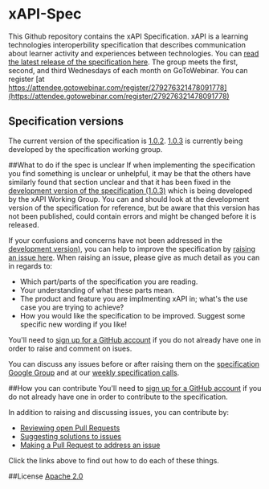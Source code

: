 xAPI-Spec
=========

This Github repository contains the xAPI Specification. xAPI is a learning technologies interoperbility specification that describes communication 
about learner activity and experiences between technologies. You can [read the latest release of the specification here](xAPI.md).  The group meets the first, second, and third Wednesdays of each month on GoToWebinar.  You can register [at https://attendee.gotowebinar.com/register/279276321478091778](https://attendee.gotowebinar.com/register/279276321478091778)

## Specification versions
The current version of the specification is [1.0.2](https://github.com/adlnet/xAPI-Spec/blob/master/xAPI.md). 
[1.0.3](https://github.com/adlnet/xAPI-Spec/blob/1.0.3/xAPI.md) is currently being developed by
the specification working group. 

##What to do if the spec is unclear
If when implementing the specification you find something is unclear or unhelpful, it may be that the others have similarly found that
section unclear and that it has been fixed in the 
[development version of the specification (1.0.3)](https://github.com/adlnet/xAPI-Spec/blob/1.0.3/xAPI.md) which is being developed by the 
xAPI Working Group. You can and should look at the development version of the specification for reference, but be aware that this version has
not been published, could contain errors and might be changed before it is released. 

If your confusions and concerns have not been addressed in the [development version)](https://github.com/adlnet/xAPI-Spec/blob/1.0.3/xAPI.md), 
you can help to improve the specification by [raising an issue here](https://github.com/adlnet/xAPI-Spec/issues). When raising an issue, 
please give as much detail as you can in regards to:

* Which part/parts of the specification you are reading.
* Your understanding of what these parts mean.
* The product and feature you are implmenting xAPI in; what's the use case you are trying to achieve?
* How you would like the specification to be improved. Suggest some specific new wording if you like!

You'll need to [sign up for a GitHub account](https://github.com/signup/free) if you do not already have one in order
to raise and comment on isues. 

You can discuss any issues before or after raising them on the [specification Google Group](https://groups.google.com/a/adlnet.gov/forum/#!forum/xapi-spec)
and at our [weekly specification calls](https://attendee.gotowebinar.com/register/279276321478091778). 

##How you can contribute
You'll need to [sign up for a GitHub account](https://github.com/signup/free) if you do not already have one in order
to contribute to the specification. 

In addition to raising and discussing issues, you can contribute by:

* [Reviewing open Pull Requests](CONTRIBUTING.md#review-pr)
* [Suggesting solutions to issues](CONTRIBUTING.md#suggest-solution)
* [Making a Pull Request to address an issue](CONTRIBUTING.md#make-pr)

Click the links above to find out how to do each of these things. 

##License
[Apache 2.0](http://www.apache.org/licenses/LICENSE-2.0.txt)
